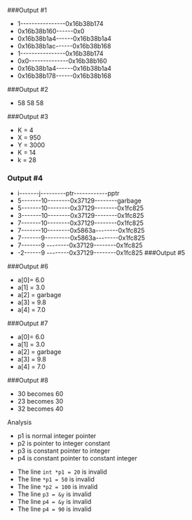 ###Output #1

- 1----------------0x16b38b174
- 0x16b38b160------0x0
- 0x16b38b1a4------0x16b38b1a4
- 0x16b38b1ac------0x16b38b168
- 1----------------0x16b38b174
- 0x0--------------0x16b38b160
- 0x16b38b1a4------0x16b38b1a4
- 0x16b38b178------0x16b38b168


###Output #2
- 58 58 58

###Output #3
- K = 4
- X = 950 
- Y = 3000
- K = 14
- k = 28

### Output #4
- i-------j---------ptr------------pptr
- 5-------10--------0x37129--------garbage
- 5-------10--------0x37129--------0x1fc825
- 3-------10--------0x37129--------0x1fc825
- 7-------10--------0x37129--------0x1fc825
- 7-------10--------0x5863a--------0x1fc825
- 7-------9---------0x5863a--------0x1fc825
- 7-------9 --------0x37129--------0x1fc825
- -2------9 --------0x37129--------0x1fc825
###Output #5

###Output #6
- a[0]= 6.0
- a[1] = 3.0
- a[2] = garbage
- a[3] = 9.8
- a[4] = 7.0

###Output #7

- a[0]= 6.0
- a[1] = 3.0
- a[2] = garbage
- a[3] = 9.8
- a[4] = 7.0

###Output #8

- 30 becomes 60
- 23 becomes 30
- 32 becomes 40

Analysis
+ p1 is normal integer pointer
+ p2 is pointer to integer constant
+ p3 is constant pointer to integer
+ p4 is constant pointer to constant integer

- The line `int *p1 = 20` is invalid
- The line `*p1 = 50` is invalid
- The line `*p2 = 100` is invalid
- The line `p3 = &y` is invalid
- The line `p4 = &y` is invalid
- The line `p4 = 90` is invalid
